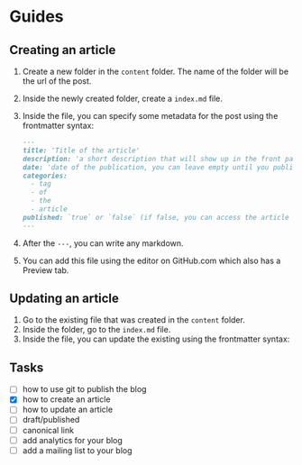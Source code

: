 # Guides

## Creating an article

1. Create a new folder in the `content` folder. The name of the folder will be the url of the post.
2. Inside the newly created folder, create a `index.md` file.
3. Inside the file, you can specify some metadata for the post using the frontmatter syntax:

   ```md
   ---
   title: 'Title of the article'
   description: 'a short description that will show up in the front page of the blog and in the google description'
   date: 'date of the publication, you can leave empty until you publish it'
   categories:
     - tag
     - of
     - the
     - article
   published: `true` or `false` (if false, you can access the article via its url but it won't show up in the front page)
   ---
   ```

4. After the `---`, you can write any markdown.
5. You can add this file using the editor on GitHub.com which also has a Preview tab.

## Updating an article

1. Go to the existing file that was created in the `content` folder.
2. Inside the folder, go to the `index.md` file.
3. Inside the file, you can update the existing using the frontmatter syntax:

## Tasks

- [ ] how to use git to publish the blog
- [x] how to create an article
- [ ] how to update an article
- [ ] draft/published
- [ ] canonical link
- [ ] add analytics for your blog
- [ ] add a mailing list to your blog
